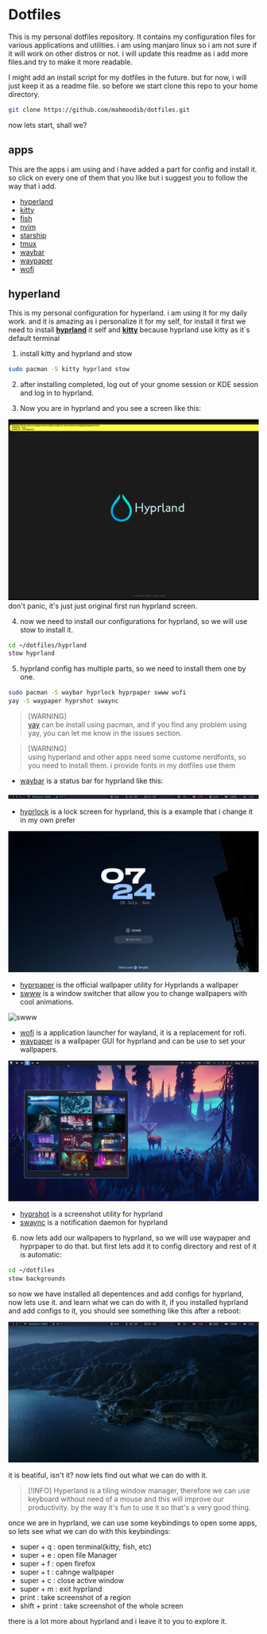 # Dotfiles

This is my personal dotfiles repository. It contains my configuration files for various applications and utilities. i am using manjaro linux so i am not sure if it will work on other distros or not. i will update this readme as i add more files.and try to make it more readable.

I might add an install script for my dotfiles in the future. but for now, i will just keep it as a readme file. so before we start clone this repo to your home directory.

```bash
git clone https://github.com/mahmoodib/dotfiles.git
```

now lets start, shall we?

## apps

This are the apps i am using and i have added a part for config and install it. so click on every one of them that you like but i suggest you to follow the way that i add.

- [hyperland](#hyperland)
- [kitty](#kitty)
- [fish](#fish)
- [nvim](#nvim)
- [starship](#starship)
- [tmux](#tmux)
- [waybar](#waybar)
- [waypaper](#waypaper)
- [wofi](#wofi)

## hyperland

This is my personal configuration for hyperland. i am using it for my daily work. and it is amazing as i personalize it for my self, for install it first we need to install **[hyprland](https://hyprland.org/)** it self and **[kitty](https://github.com/kovidgoyal/kitty)** because hyprland use kitty as it`s default terminal

1. install kitty and hyprland and stow

```bash
sudo pacman -S kitty hyprland stow
```

2. after installing completed, log out of your gnome session or KDE session and log in to hyprland.

3. Now you are in hyprland and you see a screen like this:

![hyprland](./readme_images/hyprland-first-run-1.webp)
don't panic, it's just just original first run hyprland screen.

4. now we need to install our configurations for hyprland, so we will use stow to install it.

```bash
cd ~/dotfiles/hyprland
stow hyprland
```

5. hyprland config has multiple parts, so we need to install them one by one.
```bash
sudo pacman -S waybar hyprlock hyprpaper swww wofi
yay -S waypaper hyprshot swaync
```

> [WARNING]  
> [yay](https://github.com/Jguer/yay) can be install using pacman, and if you find any problem using yay,
you can let me know in the issues section.

> [WARNING]  
> using hyperland and other apps need some custome nerdfonts, so you need to install them. i provide fonts in my dotfiles use them


- [waybar](https://github.com/Alexays/Waybar) is a status bar for hyprland like this:

![waybar](./readme_images/waybar.png)

- [hyprlock](https://github.com/hyprwm/hyprlock) is a lock screen for hyprland, this is a example that i change it in my own prefer

![hyprlock](./readme_images/hyprlock.png)

- [hyprpaper](https://wiki.hyprland.org/Hypr-Ecosystem/hyprpaper/) is the official wallpaper utility for Hyprlands a wallpaper 
- [swww](https://github.com/LGFae/swww) is a window switcher that allow you to change wallpapers with cool animations.

![swww](./readme_images/grow.gif)

- [wofi](https://github.com/SimplyCEO/wofi) is a application launcher for wayland, it is a replacement for rofi.
- [waypaper](https://github.com/anufrievroman/waypaper) is a wallpaper GUI for hyprland and can be use to set your wallpapers.

![waypaper](./readme_images/waypaper.webp)

- [hyprshot](https://github.com/Gustash/Hyprshot) is a screenshot utility for hyprland
- [swaync](https://github.com/ErikReider/SwayNotificationCenter) is a notification daemon for hyprland

6. now lets add our wallpapers to hyprland, so we will use waypaper and hyprpaper to do that. but first lets add it to config directory and rest of it is automatic:
```bash
cd ~/dotfiles
stow backgrounds
```

so now we have installed all depentences and add configs for hyprland, now lets use it. and learn what we can do with it, if you installed hyprland and add configs to it, you should see something like this after a reboot:

![hyprland-after-install](./readme_images/hyprland.png)

it is beatiful, isn't it? now lets find out what we can do with it.
> [!INFO]
> Hyperland is a tiling window manager, therefore we can use keyboard without need of a mouse
and this will improve our productivity. by the way it's fun to use it so that's a very good thing.

once we are in hyprland, we can use some keybindings to open some apps, so lets see what we can do with this keybindings:

- super + q : open terminal(kitty, fish, etc)
- super + e : open file Manager
- super + f : open firefox
- super + t : cahnge wallpaper
- super + c : close active window
- super + m : exit hyprland
- print : take screenshot of a region
- shift + print : take screenshot of the whole screen

there is a lot more about hyprland and i leave it to you to explore it.
